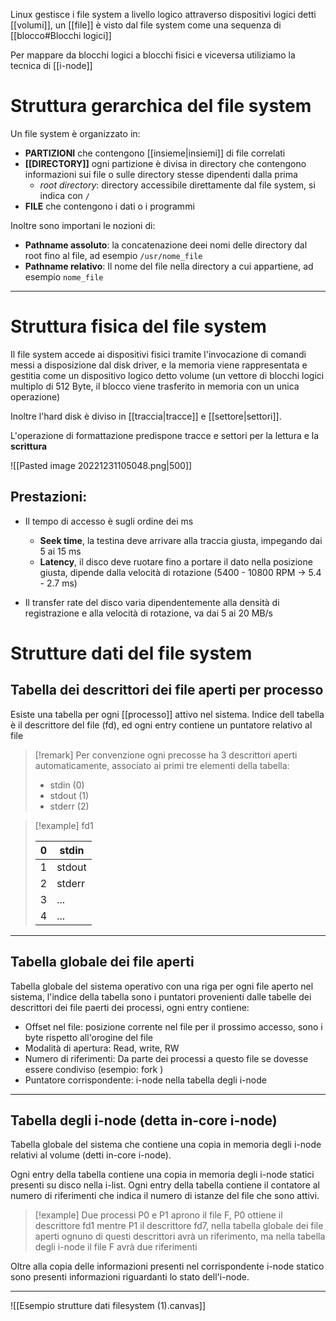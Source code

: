 Linux gestisce i file system a livello logico attraverso dispositivi logici detti [[volumi]], un [[file]] è visto dal file system come una sequenza di [[blocco#Blocchi logici]]

Per mappare da blocchi logici a blocchi fisici e viceversa utiliziamo la tecnica di [[i-node]]

# Struttura gerarchica del file system
Un file system è organizzato in:
- **PARTIZIONI** che contengono [[insieme|insiemi]] di file correlati
- **[[DIRECTORY]]** ogni partizione è divisa in directory che contengono informazioni sui file o sulle directory stesse dipendenti dalla prima
	- *root directory*: directory accessibile direttamente dal file system, si indica con `/`
- **FILE** che contengono i dati o i programmi

Inoltre sono importani le nozioni di:
- **Pathname assoluto**: la concatenazione deei nomi delle directory dal root fino al file, ad esempio `/usr/nome_file`
- **Pathname relativo**: Il nome del file nella directory a cui appartiene, ad esempio `nome_file`

---
# Struttura fisica del file system

Il file system accede ai dispositivi fisici tramite l'invocazione di comandi messi a disposizione dal disk driver, e la memoria viene rappresentata e gestitia come un dispositivo logico detto volume (un vettore di blocchi logici multiplo di 512 Byte, il blocco viene trasferito in memoria con un unica operazione)

Inoltre l'hard disk è diviso in [[traccia|tracce]] e [[settore|settori]].

L'operazione di formattazione predispone tracce e settori per la lettura e la **scrittura**

![[Pasted image 20221231105048.png|500]]

## Prestazioni:
- Il tempo di accesso è sugli ordine dei ms
	- **Seek time**, la testina deve arrivare alla traccia giusta, impegando dai 5 ai 15 ms
	- **Latency**, il disco deve ruotare fino a portare il dato nella posizione giusta, dipende dalla velocità di rotazione (5400 - 10800 RPM $\to$ 5.4 - 2.7 ms)

- Il transfer rate del disco varia dipendentemente alla densità di registrazione e alla velocità di rotazione, va dai 5 ai 20 MB/s

# Strutture dati del file system

## Tabella dei descrittori dei file aperti per processo

Esiste una tabella per ogni [[processo]] attivo nel sistema. Indice dell tabella è il descrittore del file (fd), ed ogni entry contiene un puntatore relativo al file

>[!remark]
>Per convenzione ogni precosse ha 3 descrittori aperti automaticamente, associato ai primi tre elementi della tabella:
>- stdin (0)
>- stdout (1)
>- stderr (2)
>  

>[!example] fd1
>
>0 | stdin
>--- | ---
>1 | stdout
>2 | stderr
>3 | ...
>4 | ...

-------


## Tabella globale dei file aperti
Tabella globale del sistema operativo con una riga per ogni file aperto nel sistema, l'indice della tabella sono i puntatori provenienti dalle tabelle dei descrittori dei file paerti dei processi, ogni entry contiene:
- Offset nel file: posizione corrente nel file per il prossimo accesso, sono i byte rispetto all'orogine del file 
- Modalità di apertura: Read, write, RW
- Numero di riferimenti: Da parte dei processi a questo file se dovesse essere condiviso (esempio: fork )
- Puntatore corrispondente: i-node nella tabella degli i-node

-------

## Tabella degli i-node (detta in-core i-node)
Tabella globale del sistema che contiene una copia in memoria degli i-node relativi al volume (detti in-core i-node).

Ogni entry della tabella contiene una copia in memoria degli i-node statici presenti su disco nella i-list.
Ogni entry della tabella contiene il contatore al numero di riferimenti che indica il numero di istanze del file che sono attivi.

>[!example]
>Due processi P0 e P1 aprono il file F, P0 ottiene il descrittore fd1 mentre P1 il descrittore fd7, nella tabella globale dei file aperti ognuno di questi descrittori avrà un riferimento, ma nella tabella degli i-node il file F avrà due riferimenti

Oltre alla copia delle informazioni presenti nel corrispondente i-node statico sono presenti informazioni riguardanti lo stato dell'i-node.

-----


![[Esempio strutture dati filesystem (1).canvas]]
##